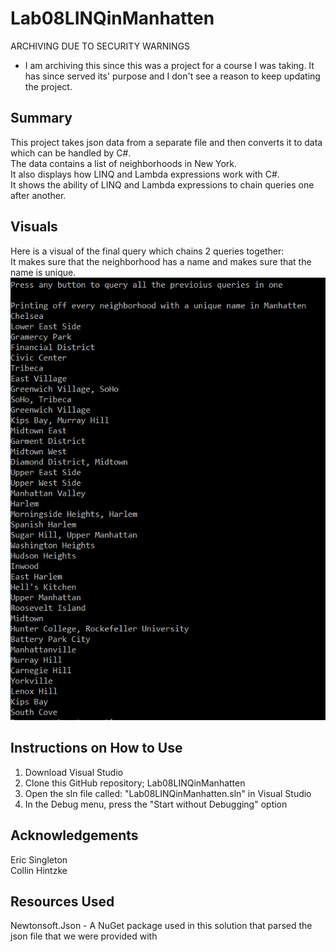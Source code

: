 # Lab08LINQinManhatten

ARCHIVING DUE TO SECURITY WARNINGS
  - I am archiving this since this was a project for a course I was taking. It has since served its' purpose and I don't see a reason to keep updating the project.

## Summary  
This project takes json data from a separate file and then converts it to data which can be handled by C#.  
The data contains a list of neighborhoods in New York.  
It also displays how LINQ and Lambda expressions work with C#.  
It shows the ability of LINQ and Lambda expressions to chain queries one after another.  

## Visuals  
Here is a visual of the final query which chains 2 queries together:  
It makes sure that the neighborhood has a name and makes sure that the name is unique.  
![Unique Neighborhood Names Using One Lambda Query](AllNeighborhoodsWithUniqueNamesInOneQuery.PNG)  

## Instructions on How to Use  
1. Download Visual Studio  
2. Clone this GitHub repository; Lab08LINQinManhatten  
3. Open the sln file called: "Lab08LINQinManhatten.sln" in Visual Studio  
4. In the Debug menu, press the "Start without Debugging" option  

## Acknowledgements
Eric Singleton  
Collin Hintzke  

## Resources Used
Newtonsoft.Json - A NuGet package used in this solution that parsed the json file that we were provided with  
